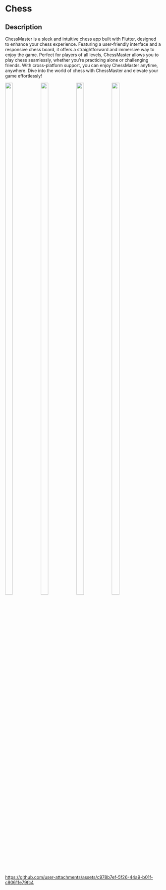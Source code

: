 # Chess

## Description

ChessMaster is a sleek and intuitive chess app built with Flutter, designed to enhance your chess experience. Featuring a user-friendly interface and a responsive chess board, it offers a straightforward and immersive way to enjoy the game. Perfect for players of all levels, ChessMaster allows you to play chess seamlessly, whether you’re practicing alone or challenging friends. With cross-platform support, you can enjoy ChessMaster anytime, anywhere. Dive into the world of chess with ChessMaster and elevate your game effortlessly!

<img src="https://github.com/user-attachments/assets/ddfb1eeb-6358-4b08-a9b5-fd277fd622f2" height=65% width=22%>
<img src="https://github.com/user-attachments/assets/7516c89f-4866-407e-8757-965f0e99500d" height=65% width=22%>
<img src="https://github.com/user-attachments/assets/c34f0300-e681-45a5-8552-bad74359a64e" height=65% width=22%>
<img src="https://github.com/user-attachments/assets/1e72daa0-6ce8-4a94-a63e-19fe25a2a7ba" height=65% width=22%>

https://github.com/user-attachments/assets/c978b7ef-5f26-44a9-b01f-c80611e79fc4
